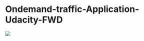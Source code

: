 # Ondemand-traffic-Application-Udacity-FWD

![](https://nileuniversity-my.sharepoint.com/personal/mamostafa_nu_edu_eg/_layouts/15/onedrive.aspx?ga=1&id=%2Fpersonal%2Fmamostafa%5Fnu%5Fedu%5Feg%2FDocuments%2FUdacity%20FWD%5Frecordings%2FOn%2Ddemand%2Dtraffic%2DApplication%2DUdacity%2DFWD%20Recordings%2FTest%20your%20application%2Emp4&parent=%2Fpersonal%2Fmamostafa%5Fnu%5Fedu%5Feg%2FDocuments%2FUdacity%20FWD%5Frecordings%2FOn%2Ddemand%2Dtraffic%2DApplication%2DUdacity%2DFWD%20Recordings)
